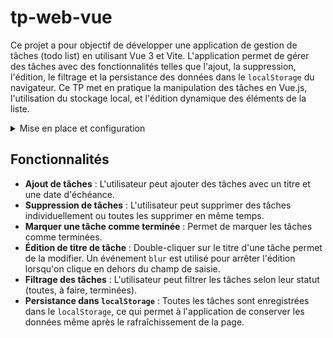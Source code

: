 # tp-web-vue

Ce projet a pour objectif de développer une application de gestion de tâches (todo list) en utilisant Vue 3 et Vite. L'application permet de gérer des tâches avec des fonctionnalités telles que l'ajout, la suppression, l'édition, le filtrage et la persistance des données dans le `localStorage` du navigateur. Ce TP met en pratique la manipulation des tâches en Vue.js, l'utilisation du stockage local, et l'édition dynamique des éléments de la liste.

<details>
  <summary>Mise en place et configuration</summary>

### Recommended IDE Setup

[VSCode](https://code.visualstudio.com/) + [Volar](https://marketplace.visualstudio.com/items?itemName=Vue.volar) (and disable Vetur).

### Type Support for `.vue` Imports in TS

TypeScript cannot handle type information for `.vue` imports by default, so we replace the `tsc` CLI with `vue-tsc` for type checking. In editors, we need [Volar](https://marketplace.visualstudio.com/items?itemName=Vue.volar) to make the TypeScript language service aware of `.vue` types.

### Customize configuration

See [Vite Configuration Reference](https://vite.dev/config/).

### Project Setup

```sh
npm install
```

#### Compile and Hot-Reload for Development

```sh
npm run dev
```

#### Type-Check, Compile and Minify for Production

```sh
npm run build
```

#### Run Unit Tests with [Vitest](https://vitest.dev/)

```sh
npm run test:unit
```

#### Run End-to-End Tests with [Cypress](https://www.cypress.io/)

```sh
npm run test:e2e:dev
```

This runs the end-to-end tests against the Vite development server.
It is much faster than the production build.

But it's still recommended to test the production build with `test:e2e` before deploying (e.g. in CI environments):

```sh
npm run build
npm run test:e2e
```

#### Lint with [ESLint](https://eslint.org/)

```sh
npm run lint
```
</details>

## Fonctionnalités

- **Ajout de tâches** : L'utilisateur peut ajouter des tâches avec un titre et une date d'échéance.
- **Suppression de tâches** : L'utilisateur peut supprimer des tâches individuellement ou toutes les supprimer en même temps.
- **Marquer une tâche comme terminée** : Permet de marquer les tâches comme terminées.
- **Édition de titre de tâche** : Double-cliquer sur le titre d'une tâche permet de la modifier. Un événement `blur` est utilisé pour arrêter l'édition lorsqu'on clique en dehors du champ de saisie.
- **Filtrage des tâches** : L'utilisateur peut filtrer les tâches selon leur statut (toutes, à faire, terminées).
- **Persistance dans `localStorage`** : Toutes les tâches sont enregistrées dans le `localStorage`, ce qui permet à l'application de conserver les données même après le rafraîchissement de la page.